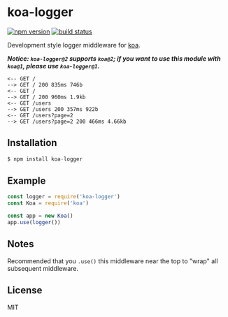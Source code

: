 
# koa-logger

[![npm version][npm-image]][npm-url]
[![build status][travis-image]][travis-url]

 Development style logger middleware for [koa](https://github.com/koajs/koa).

___Notice: `koa-logger@2` supports `koa@2`; if you want to use this module with `koa@1`, please use `koa-logger@1`.___

```
<-- GET /
--> GET / 200 835ms 746b
<-- GET /
--> GET / 200 960ms 1.9kb
<-- GET /users
--> GET /users 200 357ms 922b
<-- GET /users?page=2
--> GET /users?page=2 200 466ms 4.66kb
```

## Installation

```js
$ npm install koa-logger
```

## Example

```js
const logger = require('koa-logger')
const Koa = require('koa')

const app = new Koa()
app.use(logger())
```

## Notes

  Recommended that you `.use()` this middleware near the top
  to "wrap" all subsequent middleware.

## License

  MIT

[npm-image]: https://img.shields.io/npm/v/koa-logger.svg?style=flat-square
[npm-url]: https://www.npmjs.com/package/koa-logger
[travis-image]: https://img.shields.io/travis/koajs/logger.svg?style=flat-square
[travis-url]: https://travis-ci.org/koajs/logger
